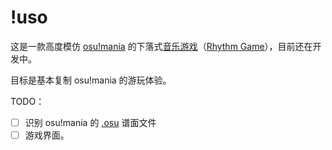 # !uso

这是一款高度模仿 [osu!mania](https://osu.ppy.sh/wiki/zh/Game_mode/osu!mania) 的下落式[音乐游戏](https://baike.baidu.com/item/音乐游戏/906300)（[Rhythm Game](https://en.wikipedia.org/wiki/Rhythm_game)），目前还在开发中。

目标是基本复制 osu!mania 的游玩体验。

TODO：

* [ ] 识别 osu!mania 的 [.osu](https://osu.ppy.sh/wiki/zh/Client/File_formats/Osu_%28file_format%29) 谱面文件
* [ ] 游戏界面。
